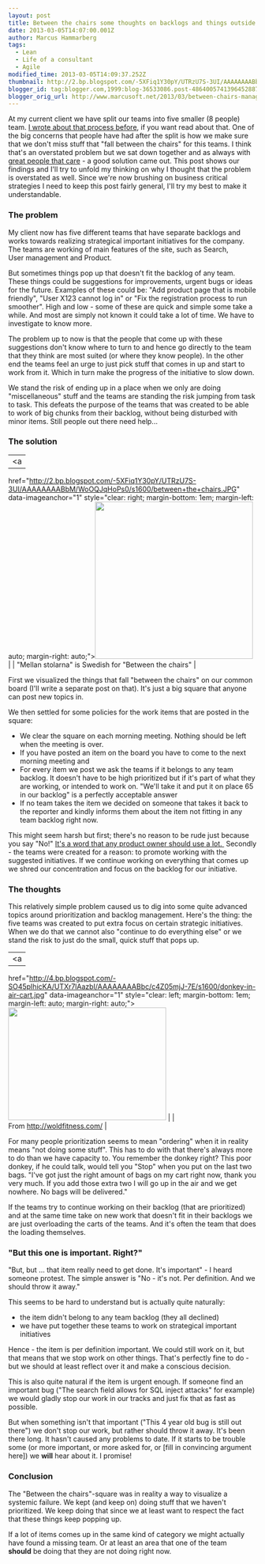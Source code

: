 ```yaml
---
layout: post
title: Between the chairs some thoughts on backlogs and things outside them
date: 2013-03-05T14:07:00.001Z
author: Marcus Hammarberg
tags:
  - Lean
  - Life of a consultant
  - Agile
modified_time: 2013-03-05T14:09:37.252Z
thumbnail: http://2.bp.blogspot.com/-5XFiq1Y30pY/UTRzU7S-3UI/AAAAAAAABbM/WoOQJqHoPs0/s72-c/between+the+chairs.JPG
blogger_id: tag:blogger.com,1999:blog-36533086.post-4864005741396452887
blogger_orig_url: http://www.marcusoft.net/2013/03/between-chairs-management-and-thoughts.html
---
```





At my current client we have split our teams into five smaller (8
people) team. [I wrote about that process
before](http://www.marcusoft.net/2013/01/team-marketplace-how-we-splitted-big-40.html),
if you want read about that.
One of the big concerns that people have had after the split is how we
make sure that we don't miss stuff that "fall between the chairs" for
this teams. I think that's an overstated problem but we sat down
together and as always with [great people that
care](http://gojko.net/2013/02/13/the-february-revolution/) - a good
solution came out.
This post shows our findings and I'll try to unfold my thinking on why I
thought that the problem is overstated as well.
Since we're now brushing on business critical strategies I need to keep
this post fairly general, I'll try my best to make it understandable.

### The problem

My client now has five different teams that have separate backlogs and
works towards realizing strategical important initiatives for the
company. The teams are working of main features of the site, such as
Search, User management and Product.

But sometimes things pop up that doesn't fit the backlog of any team.
These things could be suggestions for improvements, urgent bugs or ideas
for the future. Examples of these could be: "Add product page that is
mobile friendly", "User X123 cannot log in" or "Fix the registration
process to run smoother". High and low - some of these are quick and
simple some take a while. And most are simply not known it could take a
lot of time. We have to investigate to know more.

The problem up to now is that the people that come up with these
suggestions don't know where to turn to and hence go directly to the
team that they think are most suited (or where they know people). In the
other end the teams feel an urge to just pick stuff that comes in up and
start to work from it. Which in turn make the progress of the initiative
to slow down.

We stand the risk of ending up in a place when we only are doing
"miscellaneous" stuff and the teams are standing the risk jumping from
task to task. This defeats the purpose of the teams that was created to
be able to work of big chunks from their backlog, without
being disturbed with minor items. Still people out there need help...

### The solution

|                                                                                                               |
|:-------------------------------------------------------------------------------------------------------------:|
|                                                       <a
  href="http://2.bp.blogspot.com/-5XFiq1Y30pY/UTRzU7S-3UI/AAAAAAAABbM/WoOQJqHoPs0/s1600/between+the+chairs.JPG"
                                              data-imageanchor="1"
              style="clear: right; margin-bottom: 1em; margin-left: auto; margin-right: auto;"><img
   src="http://2.bp.blogspot.com/-5XFiq1Y30pY/UTRzU7S-3UI/AAAAAAAABbM/WoOQJqHoPs0/s320/between+the+chairs.JPG"
                                data-border="0" width="320" height="318" /></a>                                 |
|                             "Mellan stolarna" is Swedish for "Between the chairs"                             |

First we visualized the things that fall "between the chairs" on our
common board (I'll write a separate post on that). It's just a big
square that anyone can post new topics in.

We then settled for some policies for the work items that are posted in
the square:

- We clear the square on each morning meeting. Nothing should be left
    when the meeting is over.
- If you have posted an item on the board you have to come to the next
    morning meeting and
- For every item we post we ask the teams if it belongs to any team
    backlog. It doesn't have to be high prioritized but if it's part of
    what they are working, or intended to work on. "We'll take it and
    put it on place 65 in our backlog" is a perfectly acceptable answer
- If no team takes the item we decided on someone that takes it back
    to the reporter and kindly informs them about the item not fitting
    in any team backlog right now.

This might seem harsh but first; there's no reason to be rude just
because you say "No!" [It's a word that any product owner should use a
lot. ](http://www.youtube.com/watch?v=502ILHjX9EE) Secondly - the teams
were created for a reason: to promote working with the
suggested initiatives. If we continue working on everything that comes
up we shred our concentration and focus on the backlog for
our initiative.

### The thoughts

This relatively simple problem caused us to dig into some quite advanced
topics around prioritization and backlog management. Here's the thing:
the five teams was created to put extra focus on certain strategic
initiatives. When we do that we cannot also "continue to do everything
else" or we stand the risk to just do the small, quick stuff that pops
up.

|                                                                                                               |
|:-------------------------------------------------------------------------------------------------------------:|
|                                                       <a
  href="http://4.bp.blogspot.com/-SO45pIhicKA/UTXr7lAazbI/AAAAAAAABbc/c4Z05mjJ-7E/s1600/donkey-in-air-cart.jpg"
                                              data-imageanchor="1"
              style="clear: left; margin-bottom: 1em; margin-left: auto; margin-right: auto;"><img
   src="http://4.bp.blogspot.com/-SO45pIhicKA/UTXr7lAazbI/AAAAAAAABbc/c4Z05mjJ-7E/s320/donkey-in-air-cart.jpg"
                                data-border="0" width="320" height="228" /></a>                                 |
|                                         From <http://woldfitness.com/>                                          |

For many people prioritization seems to mean "ordering" when it in
reality means "not doing some stuff". This has to do with that there's
always more to do than we have capacity to. You remember the donkey
right? This poor donkey, if he could talk, would tell you "Stop" when
you put on the last two bags. "I've got just the right amount of bags on
my cart right now, thank you very much. If you add those extra two I
will go up in the air and we get nowhere. No bags will be delivered."

If the teams try to continue working on their backlog (that are
prioritized) and at the same time take on new work that doesn't fit in
their backlogs we are just overloading the carts of the teams. And it's
often the team that does the loading themselves.

### "But this one is important. Right?"

"But, but ... that item really need to get done. It's important" - I
heard someone protest. The simple answer is "No - it's not. Per
definition. And we should throw it away."

This seems to be hard to understand but is actually quite naturally:

- the item didn't belong to any team backlog (they all declined)
- we have put together these teams to work on strategical important
    initiatives

Hence - the item is per definition important. We could still work on it,
but that means that we stop work on other things. That's perfectly fine
to do - but we should at least reflect over it and make a
conscious decision.

This is also quite natural if the item is urgent enough. If someone find
an important bug ("The search field allows for SQL inject attacks" for
example) we would gladly stop our work in our tracks and just fix that
as fast as possible.

But when something isn't that important ("This 4 year old bug is still
out there") we don't stop our work, but rather should throw it away.
It's been there long. It hasn't caused any problems to date. If it
starts to be trouble some (or more important, or more asked for, or
\[fill in convincing argument here\]) we **will** hear about it. I
promise!

### Conclusion

The "Between the chairs"-square was in reality a way to visualize a
systemic failure. We kept (and keep on) doing stuff that we haven't
prioritized. We keep doing that since we at least want to respect the
fact that these things keep popping up.

If a lot of items comes up in the same kind of category we might
actually have found a missing team. Or at least an area that one of the
team **should** be doing that they are not doing right now.
